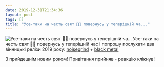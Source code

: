 ```yaml
---
date: 2019-12-31T21:34:36
layout: post
tags: []
title: "Усе-таки на честь свят 🎅🏻 повернусь у теперішній ча..."
---
```

![Усе-таки на честь свят 🎅🏻 повернусь у теперішній ча...](/assets/photos/photo_839@31-12-2019_21-34-36.jpg)
Усе-таки на честь свят 🎅🏻 повернусь у теперішній час і попрошу послухати два вінницькі релізи 2019 року: [noisegrind](https://matyrboja.bandcamp.com/album/podarunok-pid-podushku-nahui) + [black metal](https://gravecircles.bandcamp.com/album/tome-ii) 

З прийдешнім новим роком! Привітання прийняв - реакцію клікнув!
